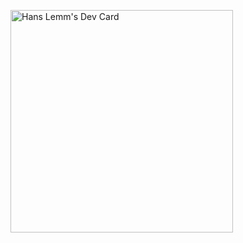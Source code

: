 <a href="https://app.daily.dev/hanslemm"><img src="https://api.daily.dev/devcards/v2/WdJQSZhTvdUQmYH0L2N09.png?r=pxt&type=default" width="356" alt="Hans Lemm's Dev Card"/></a>

<!---
hanslemm/hanslemm is a ✨ special ✨ repository because its `README.md` (this file) appears on your GitHub profile.
You can click the Preview link to take a look at your changes.
--->
